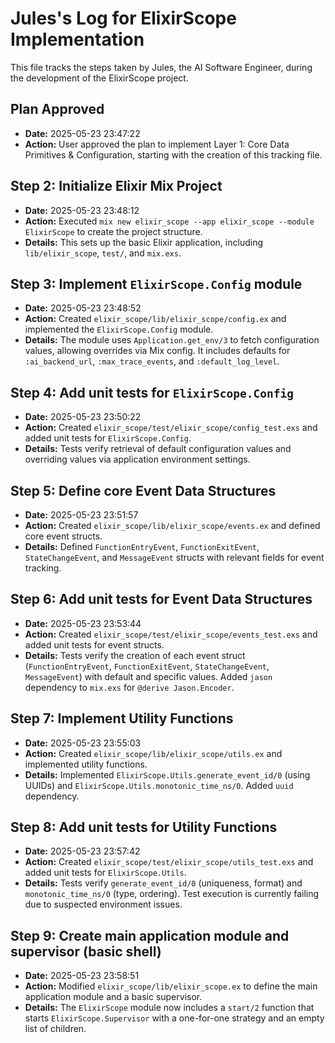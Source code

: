 # Jules's Log for ElixirScope Implementation

This file tracks the steps taken by Jules, the AI Software Engineer, during the development of the ElixirScope project.

## Plan Approved

- **Date:** 2025-05-23 23:47:22
- **Action:** User approved the plan to implement Layer 1: Core Data Primitives & Configuration, starting with the creation of this tracking file.

## Step 2: Initialize Elixir Mix Project

- **Date:** 2025-05-23 23:48:12
- **Action:** Executed `mix new elixir_scope --app elixir_scope --module ElixirScope` to create the project structure.
- **Details:** This sets up the basic Elixir application, including `lib/elixir_scope`, `test/`, and `mix.exs`.

## Step 3: Implement `ElixirScope.Config` module

- **Date:** 2025-05-23 23:48:52
- **Action:** Created `elixir_scope/lib/elixir_scope/config.ex` and implemented the `ElixirScope.Config` module.
- **Details:** The module uses `Application.get_env/3` to fetch configuration values, allowing overrides via Mix config. It includes defaults for `:ai_backend_url`, `:max_trace_events`, and `:default_log_level`.

## Step 4: Add unit tests for `ElixirScope.Config`

- **Date:** 2025-05-23 23:50:22
- **Action:** Created `elixir_scope/test/elixir_scope/config_test.exs` and added unit tests for `ElixirScope.Config`.
- **Details:** Tests verify retrieval of default configuration values and overriding values via application environment settings.

## Step 5: Define core Event Data Structures

- **Date:** 2025-05-23 23:51:57
- **Action:** Created `elixir_scope/lib/elixir_scope/events.ex` and defined core event structs.
- **Details:** Defined `FunctionEntryEvent`, `FunctionExitEvent`, `StateChangeEvent`, and `MessageEvent` structs with relevant fields for event tracking.

## Step 6: Add unit tests for Event Data Structures

- **Date:** 2025-05-23 23:53:44
- **Action:** Created `elixir_scope/test/elixir_scope/events_test.exs` and added unit tests for event structs.
- **Details:** Tests verify the creation of each event struct (`FunctionEntryEvent`, `FunctionExitEvent`, `StateChangeEvent`, `MessageEvent`) with default and specific values. Added `jason` dependency to `mix.exs` for `@derive Jason.Encoder`.

## Step 7: Implement Utility Functions

- **Date:** 2025-05-23 23:55:03
- **Action:** Created `elixir_scope/lib/elixir_scope/utils.ex` and implemented utility functions.
- **Details:** Implemented `ElixirScope.Utils.generate_event_id/0` (using UUIDs) and `ElixirScope.Utils.monotonic_time_ns/0`. Added `uuid` dependency.

## Step 8: Add unit tests for Utility Functions

- **Date:** 2025-05-23 23:57:42
- **Action:** Created `elixir_scope/test/elixir_scope/utils_test.exs` and added unit tests for `ElixirScope.Utils`.
- **Details:** Tests verify `generate_event_id/0` (uniqueness, format) and `monotonic_time_ns/0` (type, ordering). Test execution is currently failing due to suspected environment issues.

## Step 9: Create main application module and supervisor (basic shell)

- **Date:** 2025-05-23 23:58:51
- **Action:** Modified `elixir_scope/lib/elixir_scope.ex` to define the main application module and a basic supervisor.
- **Details:** The `ElixirScope` module now includes a `start/2` function that starts `ElixirScope.Supervisor` with a one-for-one strategy and an empty list of children.

